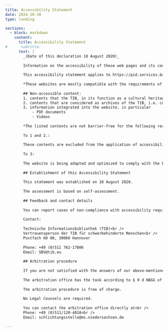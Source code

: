 ```yaml
---
title: Accessibility Statement
date: 2024-10-30
type: landing

sections:
  - block: markdown
    content:
      title: Accessibility Statement
#      subtitle: 
      text: |
        _(Date of this declaration 18 August 2020)_
        
        Information on the accessibility of these web pages and its contact details in accordance with § 9b NBGG
        
        This accessibility statement applies to https://pid.services.base4nfdi.de/ and its sub-pages.
        
        *These websites are mostly compatible with the requirements of the harmonized European standard EN 301 549 V2.1.2 (08-2018) and WCAG 2.1 (Web Content Accessibility Guidelines).*
        
        ## Non-accessible content:
        1. contents that the TIB, in its function as a cultural heritage collection, is unable to convert into barrier-free content or can only do so at disproportionate expense
        2. contents that are considered as archives of the TIB, i.e. contents that are neither required for active administrative procedures nor updated or revised after 23 September 2019
        3. information integrated into the website, in particular
            - PDF documents
            - Videos
        
        *The listed contents are not barrier-free for the following reasons:*
        
        To 1 and 2.:
        
        These contents are excluded from the application of accessibility according to § 9 section 2 NBGG.
        
        To 3:
        
        The website is being adapted and optimized to comply with the EU Directive 2016/2102 on the implementation of a barrier-free Internet for public sector bodies. The identified deficits and deficiencies are currently undergoing a continuous improvement process that will be successively processed.
        
        ## Establishment of this Accessibility Statement
        
        This statement was established on 18 August 2020.
        
        The assessment is based on self-assessment.
        
        ## Feedback and contact details
        
        You can report cases of non-compliance with accessibility requirements to us.
        
        Contact:
        
        Technische Informationsbibliothek (TIB)<br />
        Vertrauensperson der TIB für schwerbehinderte Menschen<br />
        Postfach 60 80, 30060 Hannover
        
        Phone: +49 (0)511 762-17806
        Email: SBV@tib.eu
        
        ## Arbitration procedure
        
        If you are not satisfied with the answers of our above-mentioned contact point, you can contact the arbitration office, which is located at the State Representative for People with Disabilities in Lower Saxony, for the initiation of an arbitration procedure in accordance with the Niedersächsisches Behindertengleichstellungsgesetz (Disability Equality Act of Lower Saxony) (NBGG).
        
        The arbitration office has the task according to § 9 d NBGG of settling disputes between people with disabilities and public institutions of the state of Lower Saxony on the topic of accessibility in IT.
        
        The arbitration procedure is free of charge.
        
        No Legal Counsels are required.
        
        You can contact the arbitration office directly at<br />
        Phone: +49 (0)511/120-4010<br />
        Email: schlichtungsstelle@ms.niedersachsen.de

---
```

